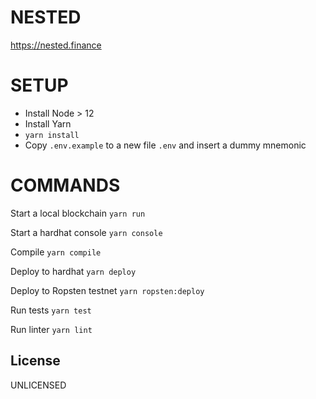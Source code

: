 # NESTED
https://nested.finance

# SETUP
- Install Node > 12
- Install Yarn
- `yarn install`
- Copy `.env.example` to a new file `.env` and insert a dummy mnemonic

# COMMANDS
Start a local blockchain
`yarn run`

Start a hardhat console
`yarn console`

Compile
`yarn compile`

Deploy to hardhat
`yarn deploy`

Deploy to Ropsten testnet
`yarn ropsten:deploy`

Run tests
`yarn test`

Run linter
`yarn lint`

## License
UNLICENSED
